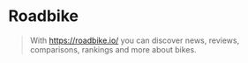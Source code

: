 # Roadbike
> With <a href="https://roadbike.io/">https://roadbike.io/</a> you can discover news, reviews, comparisons, rankings and more about bikes.
